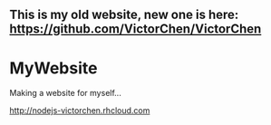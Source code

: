 ## This is my old website, new one is here: https://github.com/VictorChen/VictorChen

MyWebsite
=========

Making a website for myself...

http://nodejs-victorchen.rhcloud.com

